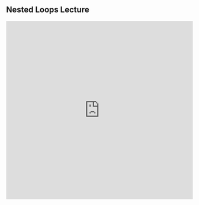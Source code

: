 ## Nested Loops Lecture

<iframe src="https://player.vimeo.com/video/209266622" width="100%" height="480" frameborder="0" webkitallowfullscreen mozallowfullscreen allowfullscreen></iframe>
